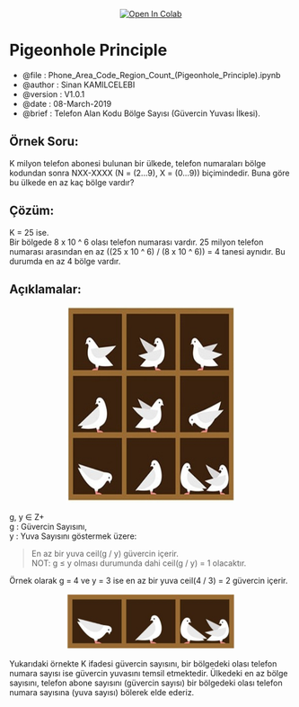 <p align="center">
<a href="https://colab.research.google.com/github/sinankamilcelebi/Pigeonhole_Principle/blob/master/Phone_Area_Code_Region_Count_(Pigeonhole_Principle).ipynb">
<img src="https://colab.research.google.com/assets/colab-badge.svg" width="150" height="50" alt="Open In Colab"/>
</a>
</p>

# Pigeonhole Principle

* @file     : Phone_Area_Code_Region_Count_(Pigeonhole_Principle).ipynb   
* @author   : Sinan KAMILCELEBI   
* @version  : V1.0.1   
* @date     : 08-March-2019   
* @brief    : Telefon Alan Kodu Bölge Sayısı (Güvercin Yuvası İlkesi).

## Örnek Soru: 
K milyon telefon abonesi bulunan bir ülkede, telefon numaraları bölge kodundan sonra NXX-XXXX (N = (2...9), X = (0...9)) biçimindedir. Buna göre bu ülkede en az kaç bölge vardır?

## Çözüm: 
K = 25 ise.   
Bir bölgede 8 x 10 ^ 6 olası telefon numarası vardır. 25 milyon telefon numarası arasından en az ((25 x 10 ^ 6) / (8 x 10 ^ 6)) = 4 tanesi aynıdır. Bu durumda en az 4 bölge vardır.

## Açıklamalar: 

<p align = "center">
<img src = "pigeonhole_principle_I.jpg" alt = "Pigeonhole Principle" title = "Pigeonhole Principle" width = "300" height = "350" />
</p>

g, y ∈ Z+   
g : Güvercin Sayısını,  
y : Yuva Sayısını göstermek üzere:     

> En az bir yuva ceil(g / y) güvercin içerir.   
NOT: g ≤ y olması durumunda dahi ceil(g / y) = 1 olacaktır.

Örnek olarak g = 4 ve y = 3 ise en az bir yuva ceil(4 / 3) = 2 güvercin içerir.  

<p align = "center">
<img src = "pigeonhole_principle_II.jpg" alt = "Pigeonhole Principle" title = "Pigeonhole Principle" width = "300" height = "100" />
</p>

Yukarıdaki örnekte K ifadesi güvercin sayısını, bir bölgedeki olası telefon numara sayısı ise güvercin yuvasını temsil etmektedir. Ülkedeki en az bölge sayısını, telefon abone sayısını (güvercin sayısı) bir bölgedeki olası telefon numara sayısına (yuva sayısı) bölerek elde ederiz.
 
